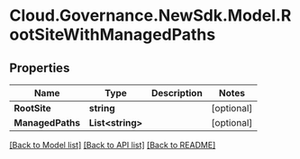 # Cloud.Governance.NewSdk.Model.RootSiteWithManagedPaths
## Properties

Name | Type | Description | Notes
------------ | ------------- | ------------- | -------------
**RootSite** | **string** |  | [optional] 
**ManagedPaths** | **List&lt;string&gt;** |  | [optional] 

[[Back to Model list]](../README.md#documentation-for-models) [[Back to API list]](../README.md#documentation-for-api-endpoints) [[Back to README]](../README.md)

